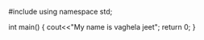 #include<iostream>
using namespace std;

int main()
{
    cout<<"My name is vaghela jeet";
    return 0;
}
